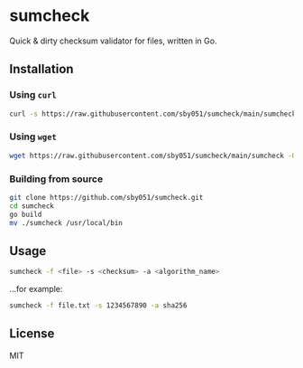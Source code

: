 # sumcheck

Quick & dirty checksum validator for files, written in Go.

## Installation

### Using `curl`

```bash
curl -s https://raw.githubusercontent.com/sby051/sumcheck/main/sumcheck -o /usr/local/bin/sumcheck && chmod +x /usr/local/bin/sumcheck
```

### Using `wget`

```bash
wget https://raw.githubusercontent.com/sby051/sumcheck/main/sumcheck -O /usr/local/bin/sumcheck && chmod +x /usr/local/bin/sumcheck
```

### Building from source

```bash
git clone https://github.com/sby051/sumcheck.git
cd sumcheck
go build
mv ./sumcheck /usr/local/bin
```

## Usage

```bash
sumcheck -f <file> -s <checksum> -a <algorithm_name>
```

...for example:

```bash
sumcheck -f file.txt -s 1234567890 -a sha256
```

## License

MIT
